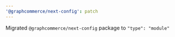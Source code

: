```yaml
---
'@graphcommerce/next-config': patch
---
```


Migrated `@graphcommerce/next-config` package to `"type": "module"`
